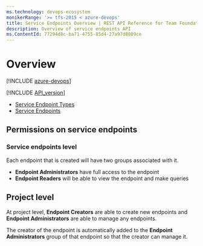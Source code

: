 ```yaml
---
ms.technology: devops-ecosystem
monikerRange: '>= tfs-2015 < azure-devops'
title: Service Endpoints Overview | REST API Reference for Team Foundation Server
description: Overview of service endpoints API
ms.ContentId: 77294d8c-ba71-4755-85d4-27a97d8809ce
---
```


# Overview

[!INCLUDE [azure-devops](../_data/azure-devops-message.md)]


[!INCLUDE [API_version](../_data/version3-preview1.md)]

* [Service Endpoint Types](./endpoint-types.md)
* [Service Endpoints](./endpoints.md)

## Permissions on service endpoints

### Service endpoints level

Each endpoint that is created will have two groups associated with it.

* __Endpoint Administrators__ have full access to the endpoint
* __Endpoint Readers__ will be able to view the endpoint and make queries 

## Project level

At project level, __Endpoint Creators__ are able to create new endpoints and __Endpoint Administrators__ are able to manage any endpoints.

The creator of the endpoint is automatically added to the __Endpoint Administrators__ group of that endpoint so that the creator can manage it.
